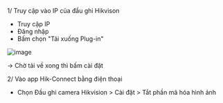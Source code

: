 
1/ Truy cập vào IP của đầu ghi Hikvison

- Truy cập IP
- Đăng nhập
- Bấm chọn "Tải xuống Plug-in"

![image](https://github.com/user-attachments/assets/eb8e94ec-7f5f-414c-9b49-e9ce2479fa03)


-> Chờ tải về xong thì bấm cài đặt


2/ Vào app Hik-Connect bằng điện thoại

- Chọn Đầu ghi camera Hikvision > Cài đặt > Tắt phần mã hóa hình ảnh






